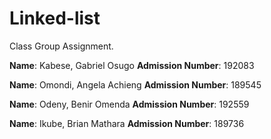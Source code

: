 # Linked-list
Class Group Assignment.

**Name**: Kabese, Gabriel Osugo 
**Admission Number**: 192083

**Name**: Omondi, Angela Achieng
**Admission Number**: 189545

**Name**: Odeny, Benir Omenda
**Admission Number**: 192559

**Name**: Ikube, Brian Mathara
**Admission Number**: 189736
